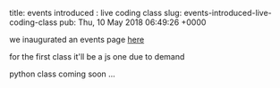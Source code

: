 title: events introduced : live coding class
slug: events-introduced-live-coding-class
pub: Thu, 10 May 2018 06:49:26 +0000

we inaugurated an events page [here](https://www.pythonmembers.club/events/)

for the first class it'll be a js one due to demand

python class coming soon ...
